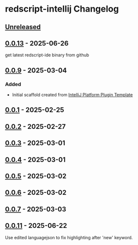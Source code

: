 <!-- Keep a Changelog guide -> https://keepachangelog.com -->

# redscript-intellij Changelog

## [Unreleased]

## [0.0.13] - 2025-06-26

get latest redscript-ide binary from github

## [0.0.9] - 2025-03-04

### Added

- Initial scaffold created from [IntelliJ Platform Plugin Template](https://github.com/JetBrains/intellij-platform-plugin-template)

## [0.0.1] - 2025-02-25

## [0.0.2] - 2025-02-27

## [0.0.3] - 2025-03-01

## [0.0.4] - 2025-03-01

## [0.0.5] - 2025-03-02

## [0.0.6] - 2025-03-02

## [0.0.7] - 2025-03-03

## [0.0.11] - 2025-06-22

Use edited languagejson to fix highlighting after 'new' keyword.

[Unreleased]: https://github.com/pawrequest/redscript-intellij/compare/v0.0.13...HEAD
[0.0.13]: https://github.com/pawrequest/redscript-intellij/compare/v0.0.9...v0.0.13
[0.0.11]: https://github.com/pawrequest/redscript-intellij/commits/v0.0.11
[0.0.9]: https://github.com/pawrequest/redscript-intellij/compare/v0.0.1...v0.0.9
[0.0.7]: https://github.com/pawrequest/redscript-intellij/compare/v0.0.11...v0.0.7
[0.0.6]: https://github.com/pawrequest/redscript-intellij/compare/v0.0.7...v0.0.6
[0.0.5]: https://github.com/pawrequest/redscript-intellij/compare/v0.0.6...v0.0.5
[0.0.4]: https://github.com/pawrequest/redscript-intellij/compare/v0.0.5...v0.0.4
[0.0.3]: https://github.com/pawrequest/redscript-intellij/compare/v0.0.4...v0.0.3
[0.0.2]: https://github.com/pawrequest/redscript-intellij/compare/v0.0.3...v0.0.2
[0.0.1]: https://github.com/pawrequest/redscript-intellij/compare/v0.0.2...v0.0.1
